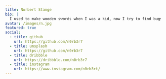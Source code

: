 ```yaml
---
title: Norbert Stange
bio: |
  I used to make wooden swords when I was a kid, now I try to find bugs. I love progressive rock and k-pop.
avatar: /images/n.jpg
featured: true
social:
  - title: github
    url: https://github.com/n0rb3r7
  - title: unsplash
    url: https://github.com/n0rb3r7
  - title: dribbble
    url: https://dribbble.com/n0rb3r7
  - title: instagram
    url: https://www.instagram.com/n0rb3rt/
---
```



